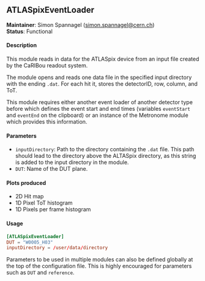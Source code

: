 ## ATLASpixEventLoader
**Maintainer**: Simon Spannagel (<simon.spannagel@cern.ch>)  
**Status**: Functional

#### Description
This module reads in data for the ATLASpix device from an input file created by the CaRIBou readout system.

The module opens and reads one data file in the specified input directory with the ending `.dat`. For each hit it, stores the detectorID, row, column, and ToT.

This module requires either another event loader of another detector type before which defines the event start and end times (variables `eventStart` and `eventEnd` on the clipboard) or an instance of the Metronome module which provides this information.

#### Parameters
* `inputDirectory`: Path to the directory containing the `.dat` file. This path should lead to the directory above the ALTASpix directory, as this string is added to the input directory in the module.
* `DUT`: Name of the DUT plane.

#### Plots produced
* 2D Hit map
* 1D Pixel ToT histogram
* 1D Pixels per frame histogram

#### Usage
```toml
[ATLASpixEventLoader]
DUT = "W0005_H03"
inputDirectory = /user/data/directory
```
Parameters to be used in multiple modules can also be defined globally at the top of the configuration file. This is highly encouraged for parameters such as `DUT` and `reference`.
